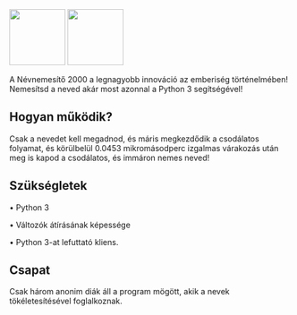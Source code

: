 <img src="https://cdn.discordapp.com/attachments/423730481293557763/548163011102244875/nevnemesito2000.1.png" height="100" width="auto">
<img src="https://cdn.discordapp.com/attachments/423730481293557763/548164412330999819/nevnemesito2000.2.png" height="100" width="auto">

A Névnemesítő 2000 a legnagyobb innováció az emberiség történelmében! Nemesítsd a neved akár most azonnal a Python 3 segítségével!

## Hogyan működik?

Csak a nevedet kell megadnod, és máris megkezdődik a csodálatos folyamat, és körülbelül 0.0453 mikromásodperc izgalmas várakozás után
meg is kapod a csodálatos, és immáron nemes neved!

## Szükségletek

• Python 3

• Változók átírásának képessége

• Python 3-at lefuttató kliens.

## Csapat

Csak három anonim diák áll a program mögött, akik a nevek tökéletesítésével foglalkoznak.
